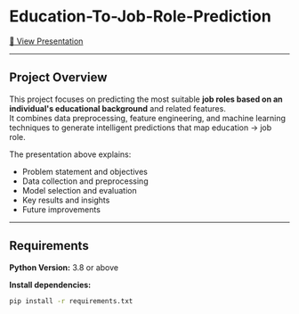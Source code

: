 # Education-To-Job-Role-Prediction

[🔗 View Presentation](https://gamma.app/docs/Education-to-Job-Role-Prediction-a50eyn7szkcb751)

---

## Project Overview

This project focuses on predicting the most suitable **job roles based on an individual's educational background** and related features.  
It combines data preprocessing, feature engineering, and machine learning techniques to generate intelligent predictions that map education → job role.

The presentation above explains:
- Problem statement and objectives  
- Data collection and preprocessing  
- Model selection and evaluation  
- Key results and insights  
- Future improvements  

---

## Requirements

**Python Version:** 3.8 or above  

**Install dependencies:**
```bash
pip install -r requirements.txt
